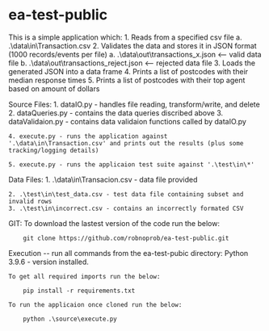 # ea-test-public

This is a simple application which:
    1. Reads from a specified csv file
        a. .\data\in\Transaction.csv
    2. Validates the data and stores it in JSON format (1000 records/events per file)
        a. .\data\out\transactions_x.json <-- valid data file
        b. .\data\out\transactions_reject.json <-- rejected data file
    3. Loads the generated JSON into a data frame
    4. Prints a list of postcodes with their median response times
    5. Prints a list of postcodes with their top agent based on amount of dollars

Source Files:
    1. dataIO.py - handles file reading, transform/write, and delete
    2. dataQueries.py - contains the data queries discribed above
    3. dataValidaion.py - contains data validaion functions called by dataIO.py

    4. execute.py - runs the application against '.\data\in\Transaction.csv' and prints out the results (plus some tracking/logging details)

    5. execute.py - runs the applicaion test suite against '.\test\in\*'

Data Files:
    1. .\data\in\Transacion.csv - data file provided

    2. .\test\in\test_data.csv - test data file containing subset and invalid rows
    3. .\test\in\incorrect.csv - contains an incorrectly formated CSV

GIT:
    To download the lastest version of the code run the below:

        git clone https://github.com/robnoprob/ea-test-public.git

Execution -- run all commands from the ea-test-pubic directory:
    Python 3.9.6 - version installed.
    
    To get all required imports run the below:

        pip install -r requirements.txt

    To run the applicaion once cloned run the below:

        python .\source\execute.py